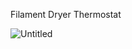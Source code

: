 Filament Dryer Thermostat

![Untitled](https://github.com/kooliha/Termostat/assets/1423471/7a45329b-5b98-44ee-8eed-b0e72899b15b)
